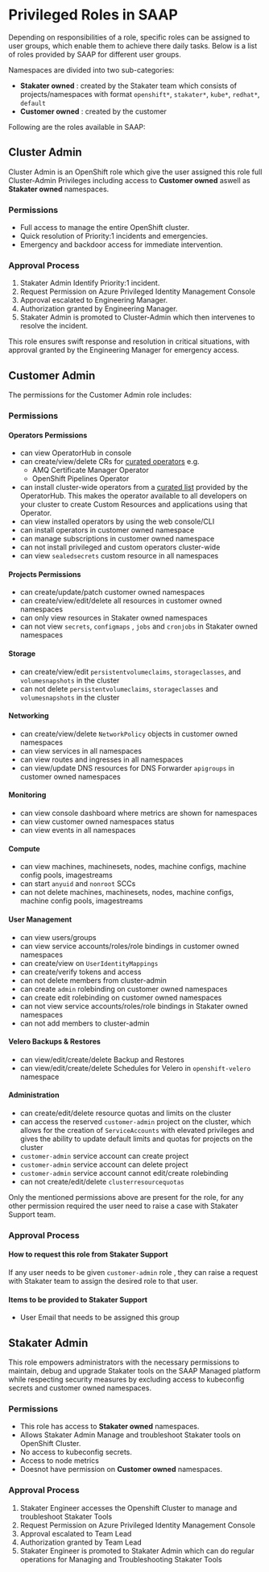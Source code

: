 # Privileged Roles in SAAP

Depending on responsibilities of a role, specific roles can be assigned to user groups, which enable them to achieve there daily tasks. Below is a list of roles provided by SAAP for different user groups.

Namespaces are divided into two sub-categories:

- **Stakater owned** : created by the Stakater team which consists of projects/namespaces with format `openshift*`, `stakater*`, `kube*`, `redhat*`, `default`
- **Customer owned** : created by the customer

Following are the roles available in SAAP:

## Cluster Admin

Cluster Admin is an OpenShift role which give the user assigned this role full Cluster-Admin Privileges including access to **Customer owned** aswell as **Stakater owned** namespaces.

### Permissions

- Full access to manage the entire OpenShift cluster.
- Quick resolution of Priority:1 incidents and emergencies.
- Emergency and backdoor access for immediate intervention.

### Approval Process

1. Stakater Admin Identify Priority:1 incident.
1. Request Permission on Azure Privileged Identity Management Console
1. Approval escalated to Engineering Manager.
1. Authorization granted by Engineering Manager.
1. Stakater Admin is promoted to Cluster-Admin which then intervenes to resolve the incident.

This role ensures swift response and resolution in critical situations, with approval granted by the Engineering Manager for emergency access.

## Customer Admin

The permissions for the Customer Admin role includes:

### Permissions
#### Operators Permissions

- can view OperatorHub in console
- can create/view/delete CRs for [curated operators](curated-list-operators.md) e.g.
    - AMQ Certificate Manager Operator
    - OpenShift Pipelines Operator
- can install cluster-wide operators from a [curated list](curated-list-operators.md) provided by the OperatorHub. This makes the operator available to all developers on your cluster to create Custom Resources and applications using that Operator.
- can view installed operators by using the web console/CLI
- can install operators in customer owned namespace
- can manage subscriptions in customer owned namespace
- can not install privileged and custom operators cluster-wide
- can view `sealedsecrets` custom resource in all namespaces

#### Projects Permissions

- can create/update/patch customer owned namespaces
- can create/view/edit/delete all resources in customer owned namespaces
- can only view resources in Stakater owned namespaces
- can not view `secrets`, `configmaps` , `jobs` and `cronjobs` in Stakater owned namespaces

#### Storage

- can create/view/edit `persistentvolumeclaims`, `storageclasses`, and `volumesnapshots` in the cluster
- can not delete `persistentvolumeclaims`, `storageclasses` and `volumesnapshots` in the cluster

#### Networking

- can create/view/delete `NetworkPolicy` objects in customer owned namespaces
- can view services in all namespaces
- can view routes and ingresses in all namespaces
- can view/update DNS resources for DNS Forwarder `apigroups` in customer owned namespaces

#### Monitoring

- can view console dashboard where metrics are shown for namespaces
- can view customer owned namespaces status
- can view events in all namespaces

#### Compute

- can view machines, machinesets, nodes, machine configs, machine config pools, imagestreams
- can start `anyuid` and `nonroot` SCCs
- can not delete machines, machinesets, nodes, machine configs, machine config pools, imagestreams

#### User Management

- can view users/groups
- can view service accounts/roles/role bindings in customer owned namespaces
- can create/view on `UserIdentityMappings`
- can create/verify tokens and access
- can not delete members from cluster-admin
- can create `admin` rolebinding on customer owned namespaces
- can create edit rolebinding on customer owned namespaces
- can not view service accounts/roles/role bindings in Stakater owned namespaces
- can not add members to cluster-admin

#### Velero Backups & Restores

- can view/edit/create/delete Backup and Restores
- can view/edit/create/delete Schedules for Velero in `openshift-velero` namespace

#### Administration

- can create/edit/delete resource quotas and limits on the cluster
- can access the reserved `customer-admin` project on the cluster, which allows for the creation of `ServiceAccounts` with elevated privileges and gives the ability to update default limits and quotas for projects on the cluster
- `customer-admin` service account can create project
- `customer-admin` service account can delete project
- `customer-admin` service account cannot edit/create rolebinding
- can not create/edit/delete `clusterresourcequotas`

Only the mentioned permissions above are present for the role, for any other permission required the user need to raise a case with Stakater Support team.

### Approval Process

#### How to request this role from Stakater Support

If any user needs to be given `customer-admin` role , they can raise a request with Stakater team to assign the desired role to that user.

#### Items to be provided to Stakater Support

- User Email that needs to be assigned this group

## Stakater Admin

This role empowers administrators with the necessary permissions to maintain, debug and upgrade Stakater tools on the SAAP Managed platform while respecting security measures by excluding access to kubeconfig secrets and customer owned namespaces.

### Permissions

- This role has access to **Stakater owned** namespaces.
- Allows Stakater Admin Manage and troubleshoot Stakater tools on OpenShift Cluster.
- No access to kubeconfig secrets.
- Access to node metrics
- Doesnot have permission on **Customer owned** namespaces.

### Approval Process

1. Stakater Engineer accesses the Openshift Cluster to manage and troubleshoot Stakater Tools
1. Request Permission on Azure Privileged Identity Management Console
1. Approval escalated to Team Lead
1. Authorization granted by Team Lead
1. Stakater Engineer is promoted to Stakater Admin which can do regular operations for Managing and Troubleshooting Stakater Tools